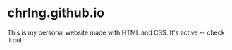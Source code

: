 # chrlng.github.io
This is my personal website made with HTML and CSS. It's active -- check it out!
